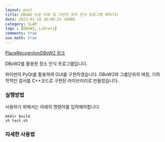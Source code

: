```yaml
---
layout: post
title: DBoW2 논문 리뷰 및 기반의 위치 인식 프로그램 제작(5)
date: 2023-01-18 10:09:23 +0900
category: SLAM
tags : [DBoW2, Library]
comments: true
use_math: true
---
```


[PlaceRecognitonDBoW2 링크](https://github.com/JeonHyeongJunKW/PlaceRecognitonDBoW2)

DBoW2를 활용한 장소 인식 프로그램입니다. 

파이썬의 PyQt를 활용하여 GUI를 구현하였습니다. DBoW2와 그룹단위의 매칭, 기하학적인 검사를 C++코드로 구현된 라이브러리로 만들었습니다. 

### 실행방법
사용하기 위해서는 아래의 명령어를 입력해야합니다.

```
mkdir build
sh test.sh
```

### 자세한 사용법 



